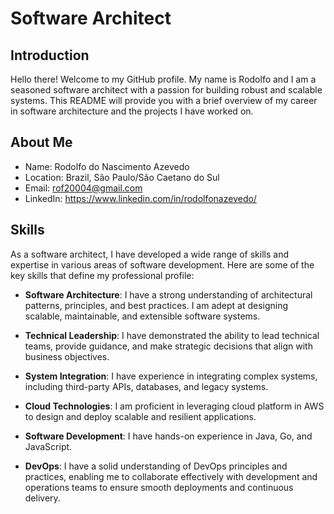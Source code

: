# Software Architect

## Introduction
Hello there! Welcome to my GitHub profile. My name is Rodolfo and I am a seasoned software architect with a passion for building robust and scalable systems. This README will provide you with a brief overview of my career in software architecture and the projects I have worked on.

## About Me
- Name: Rodolfo do Nascimento Azevedo
- Location: Brazil, São Paulo/São Caetano do Sul
- Email: rof20004@gmail.com
- LinkedIn: https://www.linkedin.com/in/rodolfonazevedo/

## Skills
As a software architect, I have developed a wide range of skills and expertise in various areas of software development. Here are some of the key skills that define my professional profile:

- **Software Architecture**: I have a strong understanding of architectural patterns, principles, and best practices. I am adept at designing scalable, maintainable, and extensible software systems.

- **Technical Leadership**: I have demonstrated the ability to lead technical teams, provide guidance, and make strategic decisions that align with business objectives.

- **System Integration**: I have experience in integrating complex systems, including third-party APIs, databases, and legacy systems.

- **Cloud Technologies**: I am proficient in leveraging cloud platform in AWS to design and deploy scalable and resilient applications.

- **Software Development**: I have hands-on experience in Java, Go, and JavaScript.

- **DevOps**: I have a solid understanding of DevOps principles and practices, enabling me to collaborate effectively with development and operations teams to ensure smooth deployments and continuous delivery.
